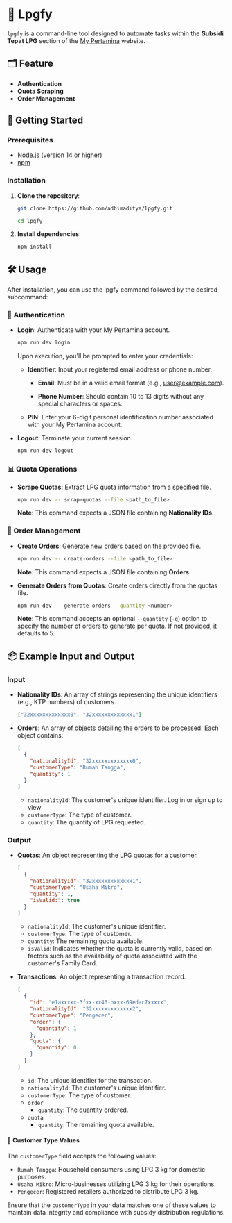 # 🔧 Lpgfy

`lpgfy` is a command-line tool designed to automate tasks within the **Subsidi Tepat LPG** section of the [My Pertamina](https://subsiditepatlpg.mypertamina.id/infolpg3kg) website.

## 🗂️ Feature

- **Authentication**
- **Quota Scraping**
- **Order Management**

## 🚀 Getting Started

### Prerequisites

- [Node.js](https://nodejs.org/en) (version 14 or higher)
- [npm​](https://www.npmjs.com/)

### Installation

1. **Clone the repository**:

   ```bash
   git clone https://github.com/adbimaditya/lpgfy.git
   ```

   ```bash
   cd lpgfy
   ```

2. **Install dependencies**:

   ```bash
   npm install
   ```

## 🛠️ Usage

After installation, you can use the lpgfy command followed by the desired subcommand:

### ​🔐 Authentication

- **Login**: Authenticate with your My Pertamina account.

  ```bash
  npm run dev login
  ```

  Upon execution, you'll be prompted to enter your credentials:​

  - **Identifier**: Input your registered email address or phone number.

    - **Email**: Must be in a valid email format (e.g., user@example.com).

    - **Phone Number**: Should contain 10 to 13 digits without any special characters or spaces.​

  - **PIN**: Enter your 6-digit personal identification number associated with your My Pertamina account.​

- **Logout**: Terminate your current session.

  ```bash
  npm run dev logout
  ```

### 📊 Quota Operations

- **Scrape Quotas**: Extract LPG quota information from a specified file.

  ```bash
  npm run dev -- scrap-quotas --file <path_to_file>
  ```

  **Note**: This command expects a JSON file containing **Nationality IDs**.

### 📝 Order Management

- **Create Orders**: Generate new orders based on the provided file.

  ```bash
  npm run dev -- create-orders --file <path_to_file>
  ```

  **Note**: This command expects a JSON file containing **Orders**.

- **Generate Orders from Quotas**: Create orders directly from the quotas file.

  ```bash
  npm run dev -- generate-orders --quantity <number>
  ```

  **Note**: This command accepts an optional `--quantity` (`-q`) option to specify the number of orders to generate per quota. If not provided, it defaults to 5.

## 📦 Example Input and Output

### Input

- **Nationality IDs**: An array of strings representing the unique identifiers (e.g., KTP numbers) of customers.​

  ```json
  ["32xxxxxxxxxxxxx0", "32xxxxxxxxxxxxx1"]
  ```

- **Orders**: An array of objects detailing the orders to be processed. Each object contains:​

  ```json
  [
    {
      "nationalityId": "32xxxxxxxxxxxxx0",
      "customerType": "Rumah Tangga",
      "quantity": 1
    }
  ]
  ```

  - `nationalityId`: The customer's unique identifier.​
    Log in or sign up to view
  - `customerType`: The type of customer.​
  - `quantity`: The quantity of LPG requested.

### Output

- **Quotas**: An object representing the LPG quotas for a customer.​

  ```json
  [
    {
      "nationalityId": "32xxxxxxxxxxxxx1",
      "customerType": "Usaha Mikro",
      "quantity": 1,
      "isValid:": true
    }
  ]
  ```

  - `nationalityId`: The customer's unique identifier.​
  - `customerType`: The type of customer.
  - `quantity`: The remaining quota available.
  - `isValid`: Indicates whether the quota is currently valid, based on factors such as the availability of quota associated with the customer's Family Card.

- **Transactions**: An object representing a transaction record.​

  ```json
  [
    {
      "id": "e1axxxxx-3fxx-xx46-bxxx-69edac7xxxxx",
      "nationalityId": "32xxxxxxxxxxxxx2",
      "customerType": "Pengecer",
      "order": {
        "quantity": 1
      },
      "quota": {
        "quantity": 0
      }
    }
  ]
  ```

  - `id`: The unique identifier for the transaction.​
  - `nationalityId`: The customer's unique identifier.
  - `customerType`: The type of customer.
  - `order`
    - `quantity`: The quantity ordered.
  - `quota`
    - `quantity`: The remaining quota available.

#### 🧾 Customer Type Values

The `customerType` field accepts the following values:​

- `Rumah Tangga`: Household consumers using LPG 3 kg for domestic purposes.
- `Usaha Mikro`: Micro-businesses utilizing LPG 3 kg for their operations.
- `Pengecer`: Registered retailers authorized to distribute LPG 3 kg.​

Ensure that the `customerType` in your data matches one of these values to maintain data integrity and compliance with subsidy distribution regulations.
